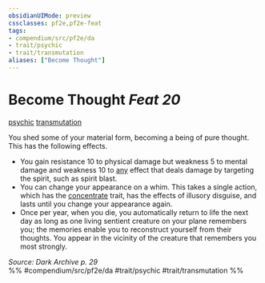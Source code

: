 ```yaml
---
obsidianUIMode: preview
cssclasses: pf2e,pf2e-feat
tags:
- compendium/src/pf2e/da
- trait/psychic
- trait/transmutation
aliases: ["Become Thought"]
---
```

# Become Thought  *Feat 20*  
[psychic](rules/traits/psychic-da.md "Psychic Class Trait")  [transmutation](rules/traits/transmutation.md "Transmutation School Trait")  


You shed some of your material form, becoming a being of pure thought. This has the following effects.

- You gain resistance 10 to physical damage but weakness 5 to mental damage and weakness 10 to [any](rules/traits/any-b1.md "Any Alignment Trait") effect that deals damage by targeting the spirit, such as spirit blast.
- You can change your appearance on a whim. This takes a single action, which has the [concentrate](rules/traits/concentrate.md "Concentrate Action & Ability Trait") trait, has the effects of illusory disguise, and lasts until you change your appearance again.
- Once per year, when you die, you automatically return to life the next day as long as one living sentient creature on your plane remembers you; the memories enable you to reconstruct yourself from their thoughts. You appear in the vicinity of the creature that remembers you most strongly.

*Source: Dark Archive p. 29*  
%% #compendium/src/pf2e/da #trait/psychic #trait/transmutation %%